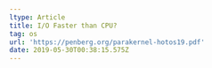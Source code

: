 ```yaml
---
ltype: Article
title: I/O Faster than CPU?
tag: os
url: 'https://penberg.org/parakernel-hotos19.pdf'
date: 2019-05-30T00:38:15.575Z
---
```


